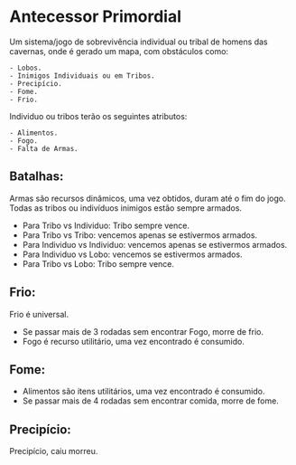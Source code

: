 # Antecessor Primordial 

Um sistema/jogo de sobrevivência individual ou tribal de homens das cavernas, onde é gerado um mapa, com obstáculos como:

	- Lobos.
	- Inimigos Individuais ou em Tribos.
	- Precipício.
	- Fome.
	- Frio. 

Individuo ou tribos terão os seguintes atributos:

	- Alimentos.
	- Fogo.
	- Falta de Armas.

## Batalhas:

Armas são recursos dinâmicos, uma vez obtidos, duram até o fim do jogo.
Todas as tribos ou indivíduos inimigos estão sempre armados.

  - Para Tribo vs Individuo: Tribo sempre vence.
  - Para Tribo vs Tribo: vencemos apenas se estivermos armados.
  - Para Individuo vs Individuo: vencemos apenas se estivermos armados.
  - Para Individuo vs Lobo: vencemos se estivermos armados.
  - Para Tribo vs Lobo: Tribo sempre vence.


## Frio:
  
  Frio é universal.
  
  - Se passar mais de 3 rodadas sem encontrar Fogo, morre de frio.
  - Fogo é recurso utilitário, uma vez encontrado é consumido. 

## Fome:

  - Alimentos são itens utilitários, uma vez encontrado é consumido. 
  - Se passar mais de 4 rodadas sem encontrar comida, morre de fome.
	
## Precipício:
  
  Precipício, caiu morreu.
